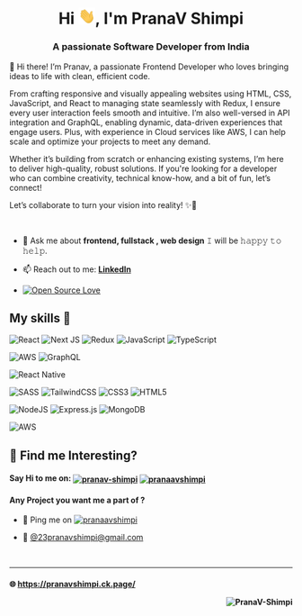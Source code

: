 <h1 align="center">Hi <img src="https://raw.githubusercontent.com/ABSphreak/ABSphreak/master/gifs/Hi.gif" width="30px">, I'm PranaV Shimpi</h1>
<h3 align="center">A passionate Software Developer from India</h3>
<p align="center">
 
👋 Hi there! I’m Pranav, a passionate Frontend Developer who loves bringing ideas to life with clean, efficient code.

From crafting responsive and visually appealing websites using HTML, CSS, JavaScript, and React to managing state seamlessly with Redux, I ensure every user interaction feels smooth and intuitive. I’m also well-versed in API integration and GraphQL, enabling dynamic, data-driven experiences that engage users. Plus, with experience in Cloud services like AWS, I can help scale and optimize your projects to meet any demand.

Whether it’s building from scratch or enhancing existing systems, I’m here to deliver high-quality, robust solutions. If you're looking for a developer who can combine creativity, technical know-how, and a bit of fun, let’s connect!

Let’s collaborate to turn your vision into reality! ✨🚀

<br>

- 💬 Ask me about **frontend, fullstack , web design** 𝙸 will be 𝚑𝚊𝚙𝚙𝚢 𝚝𝚘 𝚑𝚎𝚕𝚙.

- 📫 Reach out to me: **[LinkedIn](https://in.linkedin.com/in/pranav-shimpi)**

- [![Open Source Love](https://badges.frapsoft.com/os/v2/open-source.svg?v=103)](https://github.com/PranaV-Shimpi) 



## My skills 🚀
![React](https://img.shields.io/badge/-ReactJs-61DAFB?logo=react&logoColor=white&style=for-the-badge)
![Next JS](https://img.shields.io/badge/Next-black?style=for-the-badge&logo=next.js&logoColor=white) 
![Redux](https://img.shields.io/badge/redux-%23593d88.svg?style=for-the-badge&logo=redux&logoColor=white) 
![JavaScript](https://img.shields.io/badge/javascript-%23323330.svg?style=for-the-badge&logo=javascript&logoColor=%23F7DF1E)
![TypeScript](https://img.shields.io/badge/TypeScript-3178C6?style=for-the-badge&logo=typescript&logoColor=white)


![AWS](https://img.shields.io/badge/REST-%23FF9900.svg?style=for-the-badge&logo=restapi&logoColor=white)
![GraphQL](https://img.shields.io/badge/GraphQl-E10098?style=for-the-badge&logo=graphql&logoColor=white) 


![React Native](https://img.shields.io/badge/react_native-%2320232a.svg?style=for-the-badge&logo=react&logoColor=%2361DAFB)


![SASS](https://img.shields.io/badge/SASS-hotpink.svg?style=for-the-badge&logo=SASS&logoColor=white) 
![TailwindCSS](https://img.shields.io/badge/tailwindcss-%2338B2AC.svg?style=for-the-badge&logo=tailwind-css&logoColor=white) 
![CSS3](https://img.shields.io/badge/css3-%231572B6.svg?style=for-the-badge&logo=css3&logoColor=white) 
![HTML5](https://img.shields.io/badge/html5-%23E34F26.svg?style=for-the-badge&logo=html5&logoColor=white) 




![NodeJS](https://img.shields.io/badge/node.js-6DA55F?style=for-the-badge&logo=node.js&logoColor=white) 
![Express.js](https://img.shields.io/badge/express.js-%23404d59.svg?style=for-the-badge&logo=express&logoColor=%2361DAFB)
![MongoDB](https://img.shields.io/badge/MongoDB-%234ea94b.svg?style=for-the-badge&logo=mongodb&logoColor=white) 

![AWS](https://img.shields.io/badge/AWS-%23FF9900.svg?style=for-the-badge&logo=amazon-aws&logoColor=white) 


## :dart: Find me Interesting? 

<h4 align="left">Say Hi to me on:&nbsp;<a href="https://linkedin.com/in/pranav-shimpi" target="blank"><img align="center" src="https://raw.githubusercontent.com/rahuldkjain/github-profile-readme-generator/master/src/images/icons/Social/linked-in-alt.svg" alt="pranav-shimpi" height="15" width="30" /></a>&nbsp;<a href="https://twitter.com/pranaavshimpi" target="blank"><img align="center" src="https://raw.githubusercontent.com/rahuldkjain/github-profile-readme-generator/master/src/images/icons/Social/twitter.svg" alt="pranaavshimpi" height="15" width="30" /></a>
</h4>

#### Any Project you want me a part of ?

 - <p>👀 Ping me on <a href="https://twitter.com/pranaavshimpi" target="blank"><img src="https://img.shields.io/twitter/follow/pranaavshimpi?logo=twitter&style=for-the-badge" alt="pranaavshimpi" /></a></p>


 - 💌 [@23pranavshimpi@gmail.com](mailto:23pranavshimpi@gmail.com)

<br />

---

#### 🌐 https://pranavshimpi.ck.page/       <p align="right"> <img src="https://komarev.com/ghpvc/?username=PranaV-Shimpi" alt="PranaV-Shimpi" /></p>




